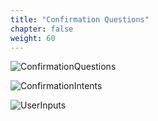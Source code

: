 ```yaml
---
title: "Confirmation Questions"
chapter: false
weight: 60
---
```



![ConfirmationQuestions](/images/ConfirmationQuestions.PNG)

![ConfirmationIntents](/images/IntntConfirm.PNG)

![UserInputs](/images/UserInputs.PNG)


